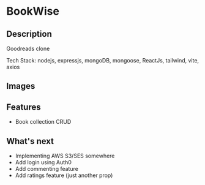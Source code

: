 # BookWise

## Description

Goodreads clone

Tech Stack: nodejs, expressjs, mongoDB, mongoose, ReactJs, tailwind, vite, axios

## Images


## Features

- Book collection CRUD

## What's next

- Implementing AWS S3/SES somewhere
- Add login using Auth0
- Add commenting feature
- Add ratings feature (just another prop)
